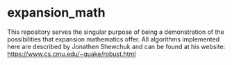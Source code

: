 # expansion_math

This repository serves the singular purpose of being a demonstration of the possibilities that expansion mathematics offer. All algorithms implemented here are described by Jonathen Shewchuk and can be found at his website: https://www.cs.cmu.edu/~quake/robust.html
